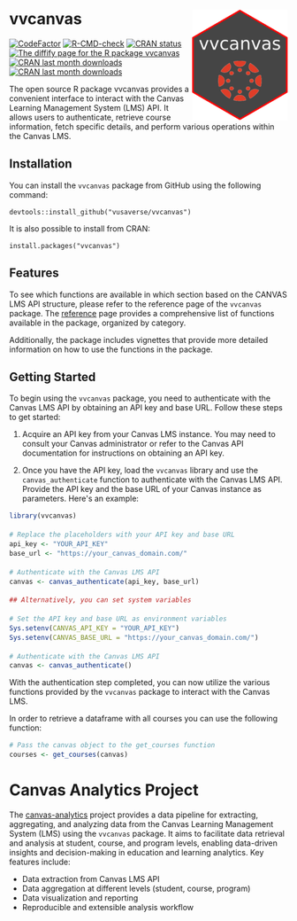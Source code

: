 # vvcanvas <a href="https://vusaverse.github.io/vvcanvas/"><img src="man/figures/logo.png" style="float:right; height:200px;" height="200" align="right" /></a>


[![CodeFactor](https://www.codefactor.io/repository/github/vusaverse/vvcanvas/badge)](https://www.codefactor.io/repository/github/vusaverse/vvcanvas)
[![R-CMD-check](https://github.com/vusaverse/vvcanvas/actions/workflows/R-CMD-check.yaml/badge.svg)](https://github.com/vusaverse/vvcanvas/actions/workflows/R-CMD-check.yaml)
[![CRAN status](https://www.r-pkg.org/badges/version/vvcanvas)](https://CRAN.R-project.org/package=vvcanvas/)
<a href="https://diffify.com/R/vvcanvas" target="_blank"><img src="https://diffify.com/diffify-badge.svg" alt="The diffify page for the R package vvcanvas" style="width: 100px; max-width: 100%;"></a>
[![CRAN last month downloads](https://cranlogs.r-pkg.org/badges/last-month/vvcanvas?color=green/)](https://cran.r-project.org/package=vvcanvas/)
[![CRAN last month downloads](https://cranlogs.r-pkg.org/badges/grand-total/vvcanvas?color=green/)](https://cran.r-project.org/package=vvcanvas/)

The open source R package vvcanvas provides a convenient interface to interact with the Canvas Learning Management System (LMS) API. It allows users to authenticate, retrieve course information, fetch specific details, and perform various operations within the Canvas LMS.

## Installation

You can install the `vvcanvas` package from GitHub using the following command:

```
devtools::install_github("vusaverse/vvcanvas")
```

It is also possible to install from CRAN:

```
install.packages("vvcanvas")
```

## Features
To see which functions are available in which section based on the CANVAS LMS API structure, please refer to the reference page of the `vvcanvas` package. The [reference](https://vusaverse.github.io/vvcanvas/reference/index.html) page provides a comprehensive list of functions available in the package, organized by category.

Additionally, the package includes vignettes that provide more detailed information on how to use the functions in the package.

## Getting Started

To begin using the `vvcanvas` package, you need to authenticate with the Canvas LMS API by obtaining an API key and base URL. Follow these steps to get started:

1. Acquire an API key from your Canvas LMS instance. You may need to consult your Canvas administrator or refer to the Canvas API documentation for instructions on obtaining an API key.

2. Once you have the API key, load the `vvcanvas` library and use the `canvas_authenticate` function to authenticate with the Canvas LMS API. Provide the API key and the base URL of your Canvas instance as parameters. Here's an example:

```R
library(vvcanvas)

# Replace the placeholders with your API key and base URL
api_key <- "YOUR_API_KEY"
base_url <- "https://your_canvas_domain.com/"

# Authenticate with the Canvas LMS API
canvas <- canvas_authenticate(api_key, base_url)

## Alternatively, you can set system variables

# Set the API key and base URL as environment variables
Sys.setenv(CANVAS_API_KEY = "YOUR_API_KEY")
Sys.setenv(CANVAS_BASE_URL = "https://your_canvas_domain.com/")

# Authenticate with the Canvas LMS API
canvas <- canvas_authenticate()

```

With the authentication step completed, you can now utilize the various functions provided by the `vvcanvas` package to interact with the Canvas LMS.


In order to retrieve a dataframe with all courses you can use the following function:

```R
# Pass the canvas object to the get_courses function
courses <- get_courses(canvas)

```

# Canvas Analytics Project
The [canvas-analytics](https://github.com/vusaverse/canvas-analytics) project provides a data pipeline for extracting, aggregating, and analyzing data from the Canvas Learning Management System (LMS) using the `vvcanvas` package. It aims to facilitate data retrieval and analysis at student, course, and program levels, enabling data-driven insights and decision-making in education and learning analytics. Key features include:

- Data extraction from Canvas LMS API
- Data aggregation at different levels (student, course, program)
- Data visualization and reporting
- Reproducible and extensible analysis workflow

